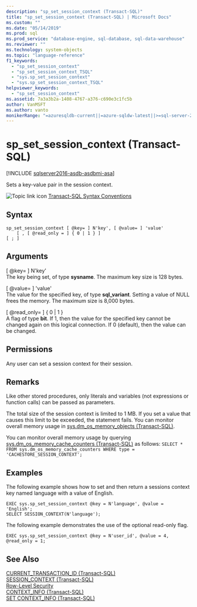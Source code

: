 ```yaml
---
description: "sp_set_session_context (Transact-SQL)"
title: "sp_set_session_context (Transact-SQL) | Microsoft Docs"
ms.custom: ""
ms.date: "05/14/2019"
ms.prod: sql
ms.prod_service: "database-engine, sql-database, sql-data-warehouse"
ms.reviewer: ""
ms.technology: system-objects
ms.topic: "language-reference"
f1_keywords: 
  - "sp_set_session_context"
  - "sp_set_session_context_TSQL"
  - "sys.sp_set_session_context"
  - "sys.sp_set_session_context_TSQL"
helpviewer_keywords: 
  - "sp_set_session_context"
ms.assetid: 7a3a3b2a-1408-4767-a376-c690e3c1fc5b
author: VanMSFT
ms.author: vanto
monikerRange: "=azuresqldb-current||=azure-sqldw-latest||>=sql-server-2016||=sqlallproducts-allversions||>=sql-server-linux-2017||=azuresqldb-mi-current"
---
```

# sp_set_session_context (Transact-SQL)
[!INCLUDE [sqlserver2016-asdb-asdbmi-asa](../../includes/applies-to-version/sqlserver2016-asdb-asdbmi-asa.md)]

Sets a key-value pair in the session context.  
  

 ![Topic link icon](../../database-engine/configure-windows/media/topic-link.gif "Topic link icon") [Transact-SQL Syntax Conventions](../../t-sql/language-elements/transact-sql-syntax-conventions-transact-sql.md)  
  
## Syntax  
  
```  
sp_set_session_context [ @key= ] N'key', [ @value= ] 'value'  
    [ , [ @read_only = ] { 0 | 1 } ]  
[ ; ]  
```  
  
## Arguments  
 [ @key= ] N'key'  
 The key being set, of type **sysname**. The maximum key size is 128 bytes.  
  
 [ @value= ] 'value'  
 The value for the specified key, of type **sql_variant**. Setting a value of NULL frees the memory. The maximum size is 8,000 bytes.  
  
 [ @read_only= ] { 0 | 1 }  
 A flag of type **bit**. If 1, then the value for the specified key cannot be changed again on this logical connection. If 0 (default), then the value can be changed.  
  
## Permissions  
 Any user can set a session context for their session.  
  
## Remarks  
 Like other stored procedures, only literals and variables (not expressions or function calls) can be passed as parameters.  
  
 The total size of the session context is limited to 1 MB. If you set a value that causes this limit to be exceeded, the statement fails. You can monitor overall memory usage in [sys.dm_os_memory_objects &#40;Transact-SQL&#41;](../../relational-databases/system-dynamic-management-views/sys-dm-os-memory-objects-transact-sql.md).  
  
 You can monitor overall memory usage by querying [sys.dm_os_memory_cache_counters &#40;Transact-SQL&#41;](../../relational-databases/system-dynamic-management-views/sys-dm-os-memory-cache-counters-transact-sql.md) as follows: `SELECT * FROM sys.dm_os_memory_cache_counters WHERE type = 'CACHESTORE_SESSION_CONTEXT';`  
  
## Examples  
 The following example shows how to set  and then return a sessions context key named language with a value of English.  
  
```  
EXEC sys.sp_set_session_context @key = N'language', @value = 'English';  
SELECT SESSION_CONTEXT(N'language');  
```  
  
 The following example demonstrates the use of the optional read-only flag.  
  
```  
EXEC sys.sp_set_session_context @key = N'user_id', @value = 4, @read_only = 1;  
```  
  
## See Also  
 [CURRENT_TRANSACTION_ID &#40;Transact-SQL&#41;](../../t-sql/functions/current-transaction-id-transact-sql.md)   
 [SESSION_CONTEXT &#40;Transact-SQL&#41;](../../t-sql/functions/session-context-transact-sql.md)   
 [Row-Level Security](../../relational-databases/security/row-level-security.md)   
 [CONTEXT_INFO  &#40;Transact-SQL&#41;](../../t-sql/functions/context-info-transact-sql.md)   
 [SET CONTEXT_INFO &#40;Transact-SQL&#41;](../../t-sql/statements/set-context-info-transact-sql.md)  
  
  

